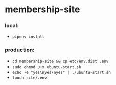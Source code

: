 # membership-site

### local:

- `pipenv install`

### production:

- `cd membership-site && cp etc/env.dist .env`
- `sudo chmod u+x ubuntu-start.sh`
- `echo -e "yes\nyes\nyes" | ./ubuntu-start.sh`
- `touch site/.env`
